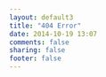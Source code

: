 ```yaml
---
layout: default3
title: "404 Error"
date: 2014-10-19 13:07
comments: false
sharing: false
footer: false
---
```


<script type="text/javascript" src="http://www.qq.com/404/search_children.js" charset="utf-8"></script>